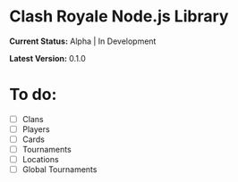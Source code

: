# **Clash Royale Node.js Library**

**Current Status:** Alpha | In Development

**Latest Version:** 0.1.0

# **To do:**
- [ ] Clans
- [ ] Players
- [ ] Cards
- [ ] Tournaments
- [ ] Locations
- [ ] Global Tournaments